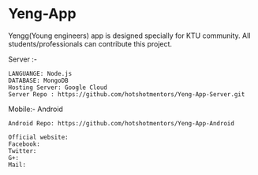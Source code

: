 # Yeng-App
Yengg(Young engineers) app is designed specially for KTU community. All students/professionals can contribute this project.

Server :-

    LANGUANGE: Node.js
    DATABASE: MongoDB
    Hosting Server: Google Cloud
    Server Repo : https://github.com/hotshotmentors/Yeng-App-Server.git
    
    
Mobile:-
    Android
    
    Android Repo: https://github.com/hotshotmentors/Yeng-App-Android
    
    Official website: 
    Facebook:
    Twitter:
    G+:
    Mail:
  

